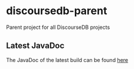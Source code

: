 # discoursedb-parent
Parent project for all DiscourseDB projects

## Latest JavaDoc
The JavaDoc of the latest build can be found [here](http://moon.lti.cs.cmu.edu:8080/job/DiscourseDB/ws/discoursedb-discoursedb-parent/target/apidocs/index.html)

